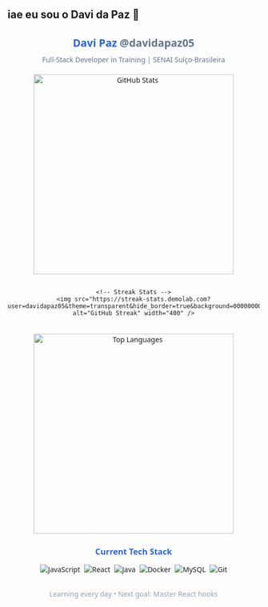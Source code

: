 ## iae eu sou o Davi da Paz 👋

<!--
Sou um estudante de Análise e Desenvolvimento de Sistemas (ADS) no SENAI Suíço-Brasileira �️ e atualmente estou no 3º semestre 📚. Com apenas 17 anos 🎯, já estou mergulhando no mundo da programação para me tornar um desenvolvedor full-stack 💻🚀.

🛠️ Habilidades e Tecnologias em Estudo
🌐 Front-end
JavaScript (ES6+) 🟨

React.js ⚛️ (Hooks, Componentes, Context API)

HTML5 & CSS3 🎨 (Responsividade, Flexbox, Grid)

🔙 Back-end & Banco de Dados
Java ☕ (POO, Spring Boot em breve)

MySQL 🐬 (Modelagem de Dados, Consultas SQL)

🛠️ DevOps & Ferramentas
Docker 🐳 (Contêinerização, Docker Compose)

Além disso, estou sempre aprimorando meus conhecimentos em:

Git/GitHub 📜

Metodologias Ágeis (Scrum) 🏃‍♂️

Boas Práticas de Código ✨

🎯 Objetivos
Meu foco é me tornar um dev full-stack competente, dominando tanto front-end quanto back-end, e entendendo como tudo se integra na prática. Quero contribuir para projetos incríveis e aprender cada vez mais!..
-->
<div align="center" style="font-family: 'Segoe UI', sans-serif">
  
  <!-- Animated Header -->
  <h2 style="color: #2563eb; margin-bottom: 10px;">
    <span style="display: inline-block">
      Davi Paz <span style="color: #64748b">@davidapaz05</span>
    </span>
  </h2>
  
  <!-- Subtitle -->
  <p style="color: #64748b; margin-top: 0; margin-bottom: 20px;">
    Full-Stack Developer in Training | SENAI Suíço-Brasileira
  </p>

  <!-- Stats Cards -->
  <div style="display: flex; flex-wrap: wrap; justify-content: center; gap: 15px; margin-bottom: 20px;">
    <!-- Main Stats -->
    <img src="https://github-readme-stats.vercel.app/api?username=davidapaz05&show_icons=true&count_private=true&theme=transparent&hide_border=true&bg_color=00000000&title_color=2563eb&icon_color=2563eb&text_color=64748b" alt="GitHub Stats" width="400" />
    
    <!-- Streak Stats -->
    <img src="https://streak-stats.demolab.com?user=davidapaz05&theme=transparent&hide_border=true&background=00000000&ring=2563eb&fire=2563eb&currStreakNum=2563eb&sideNums=64748b&currStreakLabel=64748b&sideLabels=64748b" alt="GitHub Streak" width="400" />
  </div>

  <!-- Languages -->
  <img src="https://github-readme-stats.vercel.app/api/top-langs/?username=davidapaz05&layout=compact&theme=transparent&hide_border=true&bg_color=00000000&title_color=2563eb&text_color=64748b&hide=html,css" alt="Top Languages" width="400" />

  <!-- Tech Stack -->
  <h3 style="color: #2563eb; margin: 25px 0 15px 0;">Current Tech Stack</h3>
  <div style="display: flex; flex-wrap: wrap; justify-content: center; gap: 8px; margin-bottom: 20px;">
    <img src="https://img.shields.io/badge/JavaScript-F7DF1E?style=flat-square&logo=javascript&logoColor=black" alt="JavaScript">
    <img src="https://img.shields.io/badge/React-61DAFB?style=flat-square&logo=react&logoColor=black" alt="React">
    <img src="https://img.shields.io/badge/Java-007396?style=flat-square&logo=java&logoColor=white" alt="Java">
    <img src="https://img.shields.io/badge/Docker-2496ED?style=flat-square&logo=docker&logoColor=white" alt="Docker">
    <img src="https://img.shields.io/badge/MySQL-4479A1?style=flat-square&logo=mysql&logoColor=white" alt="MySQL">
    <img src="https://img.shields.io/badge/Git-F05032?style=flat-square&logo=git&logoColor=white" alt="Git">
  </div>

  <!-- Footer -->
  <p style="color: #94a3b8; font-size: 14px; margin-top: 30px;">
    Learning every day • Next goal: Master React hooks
  </p>
</div>
